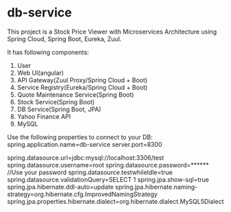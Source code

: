 # db-service
This project is a Stock Price Viewer with Microservices Architecture using Spring Cloud, Spring Boot, Eureka, Zuul.

It has following components:
1. User
2. Web UI(angular)
3. API Gateway(Zuul Proxy/Spring Cloud + Boot)
4. Service Registry(Eureka/Spring Cloud + Boot)
5. Quote Maintenance Service(Spring Boot)
6. Stock Service(Spring Boot)
7. DB Service(Spring Boot, JPA)
8. Yahoo Finance API
9. MySQL

Use the following properties to connect to your DB:
spring.application.name=db-service
server.port=8300

spring.datasource.url=jdbc:mysql://localhost:3306/test
spring.datasource.username=root
spring.datasource.password=******  //Use your password
spring.datasource.testwhileIdle=true
spring.datasource.validationQuery=SELECT 1
spring.jpa.show-sql=true
spring.jpa.hibernate.ddl-auto=update
spring.jpa.hibernate.naming-strategy=org.hibernate.cfg.ImprovedNamingStrategy
spring.jpa.properties.hibernate.dialect=org.hibernate.dialect.MySQL5Dialect

